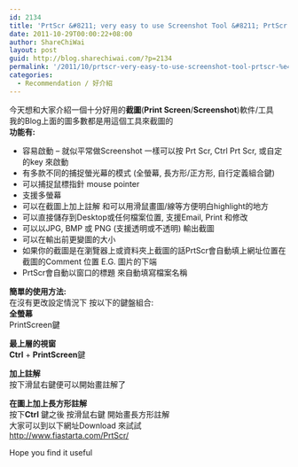 ```yaml
---
id: 2134
title: 'PrtScr &#8211; very easy to use Screenshot Tool &#8211; PrtScr 一個十分好用的截圖工具'
date: 2011-10-29T00:00:22+08:00
author: ShareChiWai
layout: post
guid: http://blog.sharechiwai.com/?p=2134
permalink: '/2011/10/prtscr-very-easy-to-use-screenshot-tool-prtscr-%e4%b8%80%e5%80%8b%e5%8d%81%e5%88%86%e5%a5%bd%e7%94%a8%e7%9a%84%e6%88%aa%e5%9c%96%e5%b7%a5%e5%85%b7/'
categories:
  - Recommendation / 好介紹
---
```

今天想和大家介紹一個十分好用的**截圖**(**Print Screen**/**Screenshot**)軟件/工具  
我的Blog上面的圖多數都是用這個工具來截圖的  
**功能有:**

  * 容易啟動 &#8211; 就似平常做Screenshot 一樣可以按 Prt Scr, Ctrl Prt Scr, 或自定的key 來啟動
  * 有多款不同的捕捉螢光幕的模式 (全螢幕, 長方形/正方形, 自行定義組合鍵)
  * 可以捕捉鼠標指針 mouse pointer
  * 支援多螢幕
  * 可以在截圖上加上註解 和可以用滑鼠畫圖/線等方便明白highlight的地方
  * 可以直接儲存到Desktop或任何檔案位置, 支援Email, Print 和修改
  * 可以以JPG, BMP 或 PNG (支援透明或不透明) 輸出截圖
  * 可以在輸出前更變圖的大小
  * 如果你的截圖是在瀏覽器上或資料夾上截圖的話PrtScr會自動填上網址位置在截圖的Comment 位置 E.G. 圖片的下端
  * PrtScr會自動以窗口的標題 來自動填寫檔案名稱

**簡單的使用方法:**  
在沒有更改設定情況下 按以下的鍵盤組合:  
**全螢幕**  
PrintScreen鍵

**最上層的視窗**  
**Ctrl** + **PrintScreen**鍵

**加上註解**  
按下滑鼠右鍵便可以開始畫註解了

**在圖上加上長方形註解**  
按下**Ctrl** 鍵之後 按滑鼠右鍵 開始畫長方形註解  
大家可以到以下網址Download 來試試  
 <a title="PrtScr" href="http://www.fiastarta.com/PrtScr/" target="_blank">http://www.fiastarta.com/PrtScr/</a>

Hope you find it useful